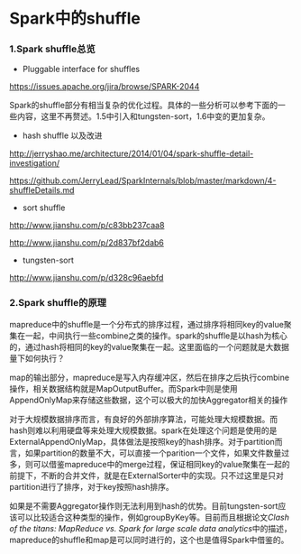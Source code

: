 # Spark中的shuffle

### 1.Spark shuffle总览
* Pluggable interface for shuffles

https://issues.apache.org/jira/browse/SPARK-2044

Spark的shuffle部分有相当复杂的优化过程。具体的一些分析可以参考下面的一些内容，这里不再赘述。1.5中引入和tungsten-sort，1.6中变的更加复杂。


* hash shuffle 以及改进

http://jerryshao.me/architecture/2014/01/04/spark-shuffle-detail-investigation/

https://github.com/JerryLead/SparkInternals/blob/master/markdown/4-shuffleDetails.md

* sort shuffle 

http://www.jianshu.com/p/c83bb237caa8

http://www.jianshu.com/p/2d837bf2dab6

* tungsten-sort

http://www.jianshu.com/p/d328c96aebfd



### 2.Spark shuffle的原理

mapreduce中的shuffle是一个分布式的排序过程，通过排序将相同key的value聚集在一起，中间执行一些combine之类的操作。spark的shuffle是以hash为核心的，通过hash将相同的key的value聚集在一起。这里面临的一个问题就是大数据量下如何执行？

map的输出部分，mapreduce是写入内存缓冲区，然后在排序之后执行combine操作，相关数据结构就是MapOutputBuffer。而Spark中则是使用AppendOnlyMap来存储这些数据，这个可以极大的加快Aggregator相关的操作

对于大规模数据排序而言，有良好的外部排序算法，可能处理大规模数据。而hash则难以利用硬盘等来处理大规模数据。spark在处理这个问题是使用的是ExternalAppendOnlyMap，具体做法是按照key的hash排序。对于partition而言，如果partition的数量不大，可以直接一个parition一个文件，如果文件数量过多，则可以借鉴mapreduce中的merge过程，保证相同key的value聚集在一起的前提下，不断的合并文件，就是在ExternalSorter中的实现。只不过这里是只对partition进行了排序，对于key按照hash排序。

如果是不需要Aggregator操作则无法利用到hash的优势。目前tungsten-sort应该可以比较适合这种类型的操作，例如groupByKey等。目前而且根据论文*Clash of the titans: MapReduce vs. Spark for large scale data analytics*中的描述，mapreduce的shuffle和map是可以同时进行的，这个也是值得Spark中借鉴的。
